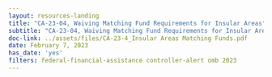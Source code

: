```yaml
---
layout: resources-landing
title: "CA-23-04, Waiving Matching Fund Requirements for Insular Areas"
subtitle: "CA-23-04, Waiving Matching Fund Requirements for Insular Areas"
doc-link: ../assets/files/CA-23-4_Insular Areas Matching Funds.pdf
date: February 7, 2023
has_date: 'yes' 
filters: federal-financial-assistance controller-alert omb 2023
---
```


